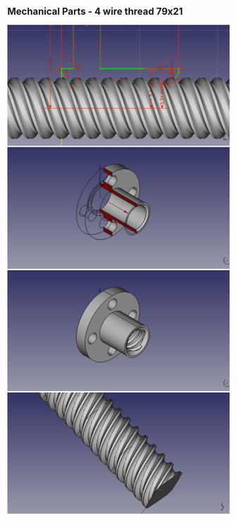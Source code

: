 ## Mechanical Parts - 4 wire thread 79x21
![](screenshot-01.png)
![](screenshot-02.png)
![](screenshot-03.png)
![](screenshot-04.png)
